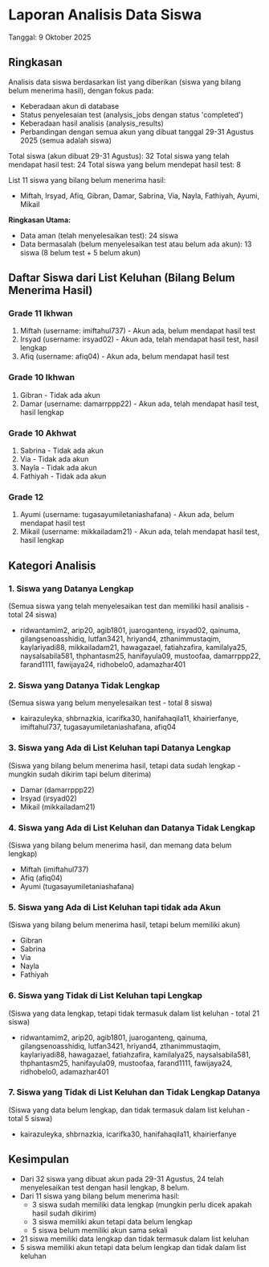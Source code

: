 # Laporan Analisis Data Siswa

Tanggal: 9 Oktober 2025

## Ringkasan
Analisis data siswa berdasarkan list yang diberikan (siswa yang bilang belum menerima hasil), dengan fokus pada:
- Keberadaan akun di database
- Status penyelesaian test (analysis_jobs dengan status 'completed')
- Keberadaan hasil analisis (analysis_results)
- Perbandingan dengan semua akun yang dibuat tanggal 29-31 Agustus 2025 (semua adalah siswa)

Total siswa (akun dibuat 29-31 Agustus): 32
Total siswa yang telah mendapat hasil test: 24
Total siswa yang belum mendepat hasil test: 8

List 11 siswa yang bilang belum menerima hasil:
- Miftah, Irsyad, Afiq, Gibran, Damar, Sabrina, Via, Nayla, Fathiyah, Ayumi, Mikail

**Ringkasan Utama:**
- Data aman (telah menyelesaikan test): 24 siswa
- Data bermasalah (belum menyelesaikan test atau belum ada akun): 13 siswa (8 belum test + 5 belum akun)

## Daftar Siswa dari List Keluhan (Bilang Belum Menerima Hasil)
### Grade 11 Ikhwan
1. Miftah (username: imiftahul737) - Akun ada, belum mendapat hasil test
2. Irsyad (username: irsyad02) - Akun ada, telah mendapat hasil test, hasil lengkap
3. Afiq (username: afiq04) - Akun ada, belum mendapat hasil test

### Grade 10 Ikhwan
1. Gibran - Tidak ada akun
2. Damar (username: damarrppp22) - Akun ada, telah mendapat hasil test, hasil lengkap

### Grade 10 Akhwat
1. Sabrina - Tidak ada akun
2. Via - Tidak ada akun
3. Nayla - Tidak ada akun
4. Fathiyah - Tidak ada akun

### Grade 12
1. Ayumi (username: tugasayumiletaniashafana) - Akun ada, belum mendapat hasil test
2. Mikail (username: mikkailadam21) - Akun ada, telah mendapat hasil test, hasil lengkap

## Kategori Analisis

### 1. Siswa yang Datanya Lengkap
(Semua siswa yang telah menyelesaikan test dan memiliki hasil analisis - total 24 siswa)
- ridwantamim2, arip20, agib1801, juaroganteng, irsyad02, qainuma, gilangsenoasshidiq, lutfan3421, hriyand4, zthanimmustaqim, kaylariyadi88, mikkailadam21, hawagazael, fatiahzafira, kamilalya25, naysalsabila581, thphantasm25, hanifayula09, mustoofaa, damarrppp22, farand1111, fawijaya24, ridhobelo0, adamazhar401

### 2. Siswa yang Datanya Tidak Lengkap
(Semua siswa yang belum menyelesaikan test - total 8 siswa)
- kairazuleyka, shbrnazkia, icarifka30, hanifahaqila11, khairierfanye, imiftahul737, tugasayumiletaniashafana, afiq04

### 3. Siswa yang Ada di List Keluhan tapi Datanya Lengkap
(Siswa yang bilang belum menerima hasil, tetapi data sudah lengkap - mungkin sudah dikirim tapi belum diterima)
- Damar (damarrppp22)
- Irsyad (irsyad02)
- Mikail (mikkailadam21)

### 4. Siswa yang Ada di List Keluhan dan Datanya Tidak Lengkap
(Siswa yang bilang belum menerima hasil, dan memang data belum lengkap)
- Miftah (imiftahul737)
- Afiq (afiq04)
- Ayumi (tugasayumiletaniashafana)

### 5. Siswa yang Ada di List Keluhan tapi tidak ada Akun
(Siswa yang bilang belum menerima hasil, tetapi belum memiliki akun)
- Gibran
- Sabrina
- Via
- Nayla
- Fathiyah

### 6. Siswa yang Tidak di List Keluhan tapi Lengkap
(Siswa yang data lengkap, tetapi tidak termasuk dalam list keluhan - total 21 siswa)
- ridwantamim2, arip20, agib1801, juaroganteng, qainuma, gilangsenoasshidiq, lutfan3421, hriyand4, zthanimmustaqim, kaylariyadi88, hawagazael, fatiahzafira, kamilalya25, naysalsabila581, thphantasm25, hanifayula09, mustoofaa, farand1111, fawijaya24, ridhobelo0, adamazhar401

### 7. Siswa yang Tidak di List Keluhan dan Tidak Lengkap Datanya
(Siswa yang data belum lengkap, dan tidak termasuk dalam list keluhan - total 5 siswa)
- kairazuleyka, shbrnazkia, icarifka30, hanifahaqila11, khairierfanye

## Kesimpulan
- Dari 32 siswa yang dibuat akun pada 29-31 Agustus, 24 telah menyelesaikan test dengan hasil lengkap, 8 belum.
- Dari 11 siswa yang bilang belum menerima hasil:
  - 3 siswa sudah memiliki data lengkap (mungkin perlu dicek apakah hasil sudah dikirim)
  - 3 siswa memiliki akun tetapi data belum lengkap
  - 5 siswa belum memiliki akun sama sekali
- 21 siswa memiliki data lengkap dan tidak termasuk dalam list keluhan
- 5 siswa memiliki akun tetapi data belum lengkap dan tidak dalam list keluhan
